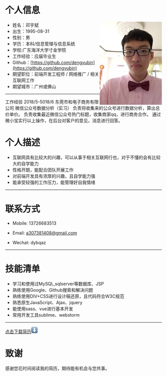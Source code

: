 
# 个人信息
 - 姓名：邓宇斌     <img src='src/images/me1.jpg' align='right' style=' width:200px;height:200 px'/>
 - 出生：1995-08-31
 - 性别：男
 - 学历：本科/信息管理与信息系统
 - 学校:广东海洋大学寸金学院
 - 工作经验：应届毕业生
 - Github：[https://github.com/dengyubin](https://github.com/dengyubin)
 - 期望职位：前端开发工程师 /  网络推广 / 相关互联网工作
 - 期望城市：广州或佛山

---
工作经验
2018/5-5018/6  东莞市和电子商务有限公司   微信公众号数据分析（实习）         负责将收集来的公众号进行数据分析，算出总价单价。
                                                                        负责收集最近微信公众号热门标题，收集商家qq，进行商务合作。
                                                                        通过微小宝实行以上操作，在后台对客户的意见，消息进行回答。

# 个人描述

- 互联网具有比较大的兴趣，可以从事于相关互联网行也，对于不懂的会有比较大的自学能力
- 性格开朗，能配合团队开展工作
- 对前端开发具有浓厚的兴趣，且自学能力强
- 能承受较强的工作压力，能管理好自我情绪

---
# 联系方式

- Mobile: 13726683513

- Email: a307381408@gmail.com

- Wechat: dybqaz

---
# 技能清单

- 学习和使用过MySQL,sqlserver等数据库、JSP
- 熟练使用Google、Github搜索和解决问题
- 熟练使用DIV+CSS进行设计稿还原，且代码符合W3C规范
- 熟悉原生JavaScript、Ajax、jquery
- 能使用sass、vue进行基本开发
- 常用开发工具sublime、webstorm

---
[点击下载简历](src/images/me.pdf)![download](src/images/down.png "下载简历")

# 致谢
感谢您花时间阅读我的简历，期待能有机会与您共事。
